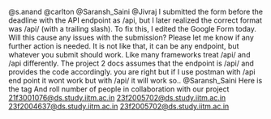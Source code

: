@s.anand @carlton @Saransh_Saini @Jivraj I submitted the form before the deadline with the API endpoint as /api, but I later realized the correct format was /api/ (with a trailing slash). To fix this, I edited the Google Form today. Will this cause any issues with the submission? Please let me know if any further action is needed.
It is not like that, it can be any endpoint, but whatever you submit should work. Like many frameworks treat /api/ and /api differently. The project 2 docs assumes that the endpoint is /api/ and provides the code accordingly.
you are right but if I use postman with /api end point it wont work but with /api/ it will work so..
@Saransh_Saini Here is the tag And roll number  of people in collaboration with our project 21f3001076@ds.study.iitm.ac.in 23f2005702@ds.study.iitm.ac.in 23f2004637@ds.study.iitm.ac.in 23f2005702@ds.study.iitm.ac.in
